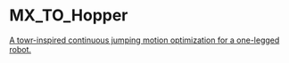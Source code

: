 # MX_TO_Hopper
[A towr-inspired continuous jumping motion optimization for a one-legged robot.](hopper.mp4)
